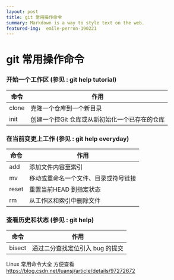 ```yaml
---
layout: post
title: git 常用操作命令
summary: Markdown is a way to style text on the web.
featured-img:  emile-perron-190221
---
```


# git 常用操作命令



### 开始一个工作区 (参见	: git help tutorial)
命令|作用
--|--
clone|克隆一个仓库到一个新目录
init|创建一个控Git	仓库或从新初始化一个已存在的仓库

### 在当前变更上工作	(参见	: git help everyday)



命令|作用
--|--
add|添加文件内容至索引
mv|移动或重命名一个文件、目录或符号链接
reset|重置当前HEAD	到指定状态
rm|从工作区和索引中删除文件

### 查看历史和状态	(参见	: git help)



命令|作用
--|--
bisect|通过二分查找定位引入	bug	的提交

Linux 常用命令大全   方便查看   <https://blog.csdn.net/luansj/article/details/97272672>

